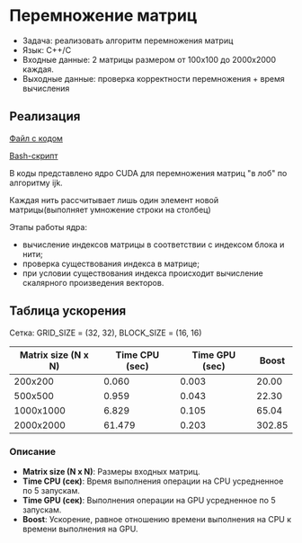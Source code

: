# Перемножение матриц

- Задача: реализовать алгоритм перемножения матриц
- Язык: C++/C
- Входные данные: 2 матрицы размером от 100х100 до 2000х2000 каждая.
- Выходные данные: проверка корректности перемножения + время вычисления

## Реализация
[Файл с кодом](MatMulGPU.cu)

[Bash-скрипт](CUDA.sh)

В коды представлено ядро CUDA для перемножения матриц "в лоб" по алгоритму ijk.

Каждая нить рассчитывает лишь один элемент новой матрицы(выполняет умножение строки на столбец)

Этапы работы ядра:
- вычисление индексов матрицы в соответствии с индексом блока и нити;
- проверка существования индекса в матрице;
- при условии существования индекса происходит вычисление скалярного произведения векторов.


## Таблица ускорения
Сетка: GRID_SIZE = (32, 32), BLOCK_SIZE = (16, 16)

| Matrix size (N x N) | Time CPU (sec)  | Time GPU (sec)  | Boost               |
|---------------------|-----------------|-----------------|---------------------|
| 200x200             | 0.060           | 0.003           | 20.00               |
| 500x500             | 0.959           | 0.043           | 22.30               |
| 1000x1000           | 6.829           | 0.105           | 65.04               |
| 2000x2000           | 61.479          | 0.203           | 302.85              |

### Описание
- **Matrix size (N x N)**: Размеры входных матриц.
- **Time CPU (сек)**: Время выполнения операции на CPU усредненное по 5 запускам.
- **Time GPU (сек)**: Выполнения операции на GPU усредненное по 5 запускам.
- **Boost**: Ускорение, равное отношению времени выполнения на CPU к времени выполнения на GPU.

